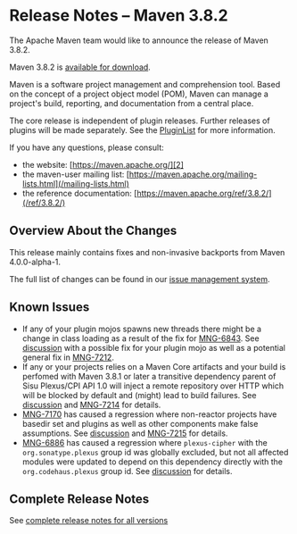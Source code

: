 <!--
Licensed to the Apache Software Foundation (ASF) under one
or more contributor license agreements.  See the NOTICE file
distributed with this work for additional information
regarding copyright ownership.  The ASF licenses this file
to you under the Apache License, Version 2.0 (the
"License"); you may not use this file except in compliance
with the License.  You may obtain a copy of the License at

http://www.apache.org/licenses/LICENSE-2.0

Unless required by applicable law or agreed to in writing,
software distributed under the License is distributed on an
"AS IS" BASIS, WITHOUT WARRANTIES OR CONDITIONS OF ANY
KIND, either express or implied.  See the License for the
specific language governing permissions and limitations
under the License.
-->

# Release Notes &#x2013; Maven 3.8.2

The Apache Maven team would like to announce the release of Maven 3.8.2.

Maven 3.8.2 is [available for download][0].

Maven is a software project management and comprehension tool. Based on the concept of a project object model (POM), Maven can manage a project's build, reporting, and documentation from a central place.

The core release is independent of plugin releases. Further releases of plugins will be made separately. See the [PluginList][1] for more information.

If you have any questions, please consult:

- the website: [https://maven.apache.org/][2]
- the maven-user mailing list: [https://maven.apache.org/mailing-lists.html](/mailing-lists.html)
- the reference documentation: [https://maven.apache.org/ref/3.8.2/](/ref/3.8.2/)

## Overview About the Changes

This release mainly contains fixes and non-invasive backports from Maven 4.0.0-alpha-1.

The full list of changes can be found in our [issue management system][4].

## Known Issues

- If any of your plugin mojos spawns new threads there might be a change in class loading as a
  result of the fix for [MNG-6843][6]. See [discussion][7] with a possible fix for your plugin
  mojo as well as a potential general fix in [MNG-7212][8].
- If any or your projects relies on a Maven Core artifacts and your build is perfomed with Maven 3.8.1
  or later a transitive dependency parent of Sisu Plexus/CPI API 1.0 will inject a remote repository
  over HTTP which will be blocked by default and (might) lead to build failures. See [discussion][9]
  and [MNG-7214][10] for details.
- [MNG-7170][11] has caused a regression where non-reactor projects have basedir set and plugins as
  well as other components make false assumptions. See [discussion][12] and [MNG-7215][13] for details.
- [MNG-6886][14] has caused a regression where `plexus-cipher` with the `org.sonatype.plexus` group id was
  globally excluded, but not all affected modules were updated to depend on this dependency directly with
  the `org.codehaus.plexus` group id. See [discussion][15] for details.

## Complete Release Notes

See [complete release notes for all versions][5]

[0]: ../../download.html
[1]: ../../plugins/index.html
[2]: https://maven.apache.org/
[4]: https://issues.apache.org/jira/secure/ReleaseNote.jspa?projectId=12316922&version=12349965
[5]: ../../docs/history.html
[6]: https://issues.apache.org/jira/browse/MNG-6843
[7]: https://lists.apache.org/thread.html/r0777c9e364f93a609cb4c3da6e634139b9c400166e280856ee25ba72%40%3Cdev.maven.apache.org%3E
[8]: https://issues.apache.org/jira/browse/MNG-7212
[9]: https://lists.apache.org/thread.html/rda29028b2c8985f3b94e721d3014a948b312fbddf95ffaa4971acc03%40%3Cusers.maven.apache.org%3E
[10]: https://issues.apache.org/jira/browse/MNG-7214
[11]: https://issues.apache.org/jira/browse/MNG-7170
[12]: https://lists.apache.org/thread.html/r226ec816d20c84c532dca5eff5de66028259521c79610e3efc2b0f63%40%3Cdev.maven.apache.org%3E
[13]: https://issues.apache.org/jira/browse/MNG-7215
[14]: https://issues.apache.org/jira/browse/MNG-6886
[15]: https://lists.apache.org/thread.html/r7f5a62fd35dc6698c8f7097734f7c4acf4bb657d6c721e8a7bc76b8c%40%3Cusers.maven.apache.org%3E

